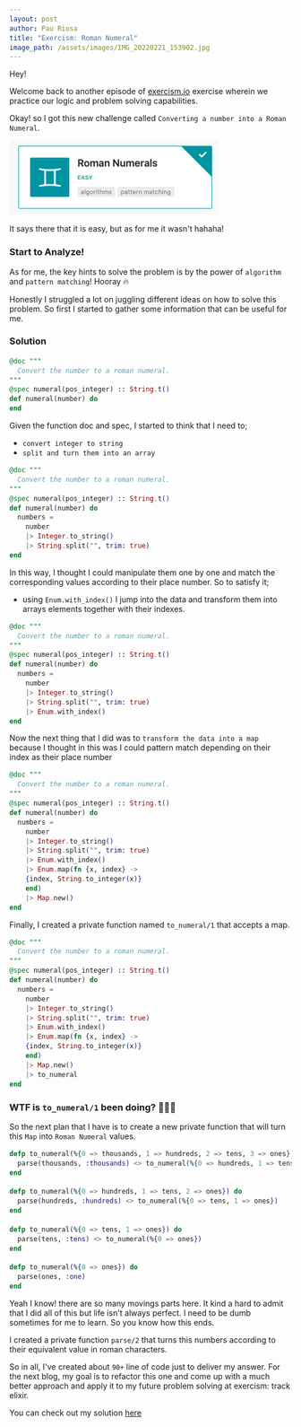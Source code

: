 ```yaml
---
layout: post
author: Pau Riosa
title: "Exercism: Roman Numeral"
image_path: /assets/images/IMG_20220221_153902.jpg
---
```


Hey!

Welcome back to another episode of  [exercism.io](https://exercism.io) exercise wherein we practice our logic and problem solving capabilities.

Okay! so I got this new challenge called `Converting a number into a Roman Numeral`.

![figure 1 Exercism: Roman Numeral Challenge](/assets/images/roman-numeral.png)

It says there that it is easy, but as for me it wasn't hahaha!

### Start to Analyze!

As for me, the key hints to solve the problem is by the power of `algorithm` and `pattern matching`! Hooray 🔥

Honestly I struggled a lot on juggling different ideas on how to solve this problem. So first I started to gather some information that
can be useful for me.

### Solution

```elixir 
@doc """
  Convert the number to a roman numeral.
"""
@spec numeral(pos_integer) :: String.t()
def numeral(number) do
end
```

Given the function doc and spec, I started to think that I need to; 

- `convert integer to string`
- `split and turn them into an array`

```elixir
@doc """
  Convert the number to a roman numeral.
"""
@spec numeral(pos_integer) :: String.t()
def numeral(number) do
  numbers =
    number
    |> Integer.to_string()
    |> String.split("", trim: true)
end
```

In this way, I thought I could manipulate them one by one and match the corresponding values according to their place number.
So to satisfy it;

- using `Enum.with_index()` I jump into the data and transform them into arrays elements together with their indexes.

```elixir
@doc """
  Convert the number to a roman numeral.
"""
@spec numeral(pos_integer) :: String.t()
def numeral(number) do
  numbers =
    number
    |> Integer.to_string()
    |> String.split("", trim: true)
    |> Enum.with_index()
end
```

Now the next thing that I did was to `transform the data into a map` because I thought in this was I could pattern match depending on their
index as their place number
```elixir
@doc """
  Convert the number to a roman numeral.
"""
@spec numeral(pos_integer) :: String.t()
def numeral(number) do
  numbers =
    number
    |> Integer.to_string()
    |> String.split("", trim: true)
    |> Enum.with_index()
    |> Enum.map(fn {x, index} ->
    {index, String.to_integer(x)}
    end)
    |> Map.new()
end
```
Finally, I created a private function named `to_numeral/1` that accepts a map.
```elixir
@doc """
  Convert the number to a roman numeral.
"""
@spec numeral(pos_integer) :: String.t()
def numeral(number) do
  numbers =
    number
    |> Integer.to_string()
    |> String.split("", trim: true)
    |> Enum.with_index()
    |> Enum.map(fn {x, index} ->
    {index, String.to_integer(x)}
    end)
    |> Map.new()
    |> to_numeral
end
```


### WTF is `to_numeral/1` been doing? 🤫🤫🤫

So the next plan that I have is to create a new private function that will turn this `Map` into `Roman Numeral` values.
```elixir 
defp to_numeral(%{0 => thousands, 1 => hundreds, 2 => tens, 3 => ones}) do
  parse(thousands, :thousands) <> to_numeral(%{0 => hundreds, 1 => tens, 2 => ones})
end

defp to_numeral(%{0 => hundreds, 1 => tens, 2 => ones}) do
  parse(hundreds, :hundreds) <> to_numeral(%{0 => tens, 1 => ones})
end

defp to_numeral(%{0 => tens, 1 => ones}) do
  parse(tens, :tens) <> to_numeral(%{0 => ones})
end

defp to_numeral(%{0 => ones}) do
  parse(ones, :one)
end
```

Yeah I know! there are so many movings parts here. It kind a hard to admit that I did all of this but life isn't always perfect.
I need to be dumb sometimes for me to learn. So you know how this ends.

I created a private function `parse/2` that turns this numbers according to their  equivalent value in 
roman characters.

So in all, I've created about `90+` line of code just to deliver my answer. For the next blog, my goal is to refactor this one and come up with 
a much better approach and apply it to my future problem solving at exercism: track elixir.

You can check out my solution [here](https://exercism.io/tracks/elixir/exercises/roman-numerals/solutions/a9544a91745e4cbab45758624d52a925)
